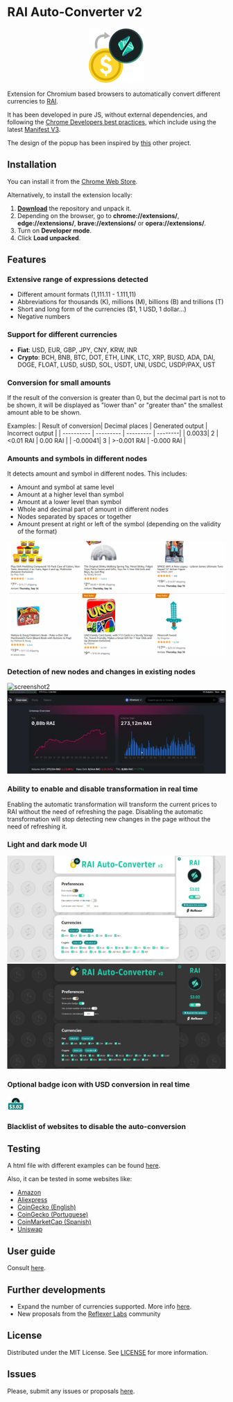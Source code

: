 # RAI Auto-Converter v2

<p align="center">
<img style="text-align: center;" src="/assets/icons/icon128.png">
</p>

Extension for Chromium based browsers to automatically convert different currencies to [RAI](https://reflexer.finance/).

It has been developed in pure JS, without external dependencies, and following the [Chrome Developers best practices](https://developer.chrome.com/docs/webstore/best_practices/), which include using the latest [Manifest V3](https://developer.chrome.com/docs/extensions/mv3/intro/mv3-overview/). 

The design of the popup has been inspired by [this](https://github.com/oitowork/rai-chrome-extesion) other project.


## Installation

You can install it from the [Chrome Web Store](https://chrome.google.com/webstore/detail/rai-auto-converter-v2/jmjmjclpjkjcnmgidjcdldoldejehnlh).

Alternatively, to install the extension locally:
1. [**Download**](https://github.com/JairoFra/rai-auto-converter-chrome-extension-v2/archive/refs/heads/master.zip) the repository and unpack it.
2.  Depending on the browser, go to  **chrome://extensions/**, **edge://extensions/**, **brave://extensions/** or **opera://extensions/**.
3.  Turn on  **Developer mode**.
4.  Click  **Load unpacked**.

## Features

### Extensive range of expressions detected
- Different amount formats (1,111.11 - 1.111,11)
- Abbreviations for thousands (K), millions (M), billions (B) and trillions (T)
- Short and long form of the currencies ($1, 1 USD, 1 dollar...)
- Negative numbers

### Support for different currencies
- **Fiat**: USD, EUR, GBP, JPY, CNY, KRW, INR
- **Crypto**: BCH, BNB, BTC, DOT, ETH, LINK, LTC, XRP, BUSD, ADA, DAI, DOGE, FLOAT, LUSD, sUSD, SOL, USDT, UNI, USDC, USDP/PAX, UST

### Conversion for small amounts
If the result of the conversion is greater than 0, but the decimal part is not to be shown, it will be displayed as "lower than" or "greater than" the smallest amount able to be shown. 

Examples:
| Result of conversion| Decimal places | Generated output |  Incorrect output |
| ---------- | --------- | --------- | --------|
| 0.0033| 2 | <0.01 RAI | 0.00 RAI |
| -0.00041| 3 | >-0.001 RAI | -0.000 RAI |

### Amounts and symbols in different nodes
It detects amount and symbol in different nodes. This includes:
* Amount and symbol at same level
* Amount at a higher level than symbol
* Amount at a lower level than symbol
* Whole and decimal part of amount in different nodes
* Nodes separated by spaces or together
* Amount present at right or left of the symbol (depending on the validity of the format)

![screenshot1](/assets/screenshots/screenshot1.gif)

### Detection of new nodes and changes in existing nodes
![screenshot2](/assets/screenshots/screenshot2.gif)
![screenshot3](/assets/screenshots/screenshot3.gif)

### Ability to enable and disable transformation in real time
Enabling the automatic transformation will transform the current prices to RAI without the need of refreshing the page.
Disabling the automatic transformation will stop detecting new changes in the page without the need of refreshing it.

### Light and dark mode UI
![light-ui](/assets/screenshots/light-mode.png)
![dark-ui](/assets/screenshots/dark-mode.png)

### Optional badge icon with USD conversion in real time
![icon-badge](/assets/screenshots/badge-on.png)

### Blacklist of websites to disable the auto-conversion


## Testing
A html file with different examples can be found [here](/test/test.html).

Also, it can be tested in some websites like:
* [Amazon](https://www.amazon.com/b?node=18505442011&pd_rd_w=1ftxB&pf_rd_p=c0ea6ab5-cabd-4b35-bde7-77a8469504b6&pf_rd_r=MF7AS21Z1Z646GCNZYBB&pd_rd_r=411f30ed-d0a0-4627-9bbc-d719c932007b&pd_rd_wg=UZMwk)
* [Aliexpress](https://best.aliexpress.com/?lan=en&aff_fcid=3f8e7b9324664cd8b4d89bb0b73e85ab-1629272449570-02147-_ATQOXo&tt=CPS_NORMAL&cv=14000&aff_fsk=_ATQOXo&af=286416&aff_platform=portals-tool&sk=_ATQOXo&aff_trace_key=3f8e7b9324664cd8b4d89bb0b73e85ab-1629272449570-02147-_ATQOXo&cn=6814&dp=10283fcc33585e62c3015b1d23d961&terminal_id=1583c510f52d43e5ab49408693c15282)
* [CoinGecko (English)](https://www.coingecko.com/en)
* [CoinGecko (Portuguese)](https://www.coingecko.com/pt)
* [CoinMarketCap (Spanish)](https://coinmarketcap.com/es/)
* [Uniswap](https://info.uniswap.org/#/)

## User guide
Consult [here](/docs/user-guide.md).


## Further developments
* Expand the number of currencies supported. More info [here](/docs/currencies.md).
* New proposals from the [Reflexer Labs](https://reflexer.finance/) community


## License
Distributed under the MIT License. See [LICENSE](LICENSE) for more information.


## Issues
Please, submit any issues or proposals [here](https://github.com/JairoFra/rai-auto-converter-chrome-extension-v2/issues).
